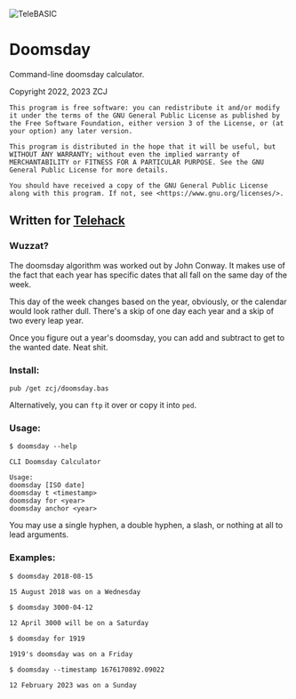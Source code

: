 ![TeleBASIC](https://raw.githubusercontent.com/telehack-foundation/.github/main/profile/svg/telebasic.svg)
# Doomsday
Command-line doomsday calculator.  

Copyright 2022, 2023 ZCJ
```
This program is free software: you can redistribute it and/or modify it under the terms of the GNU General Public License as published by the Free Software Foundation, either version 3 of the License, or (at your option) any later version.

This program is distributed in the hope that it will be useful, but WITHOUT ANY WARRANTY; without even the implied warranty of MERCHANTABILITY or FITNESS FOR A PARTICULAR PURPOSE. See the GNU General Public License for more details.

You should have received a copy of the GNU General Public License along with this program. If not, see <https://www.gnu.org/licenses/>. 
```
## Written for [Telehack](https://telehack.com/)

### Wuzzat? 

The doomsday algorithm was worked out by John Conway.  It makes use of the fact
that each year has specific dates that all fall on the same day of the week.

This day of the week changes based on the year, obviously, or the calendar
would look rather dull.  There's a skip of one day each year and a skip of two
every leap year.  

Once you figure out a year's doomsday, you can add and
subtract to get to the wanted date.  Neat shit.   

### Install:

`pub /get zcj/doomsday.bas`

Alternatively, you can `ftp` it over or copy it into `ped`.  

### Usage:
```
$ doomsday --help

CLI Doomsday Calculator

Usage:
doomsday [ISO date]
doomsday t <timestamp>
doomsday for <year>
doomsday anchor <year>
```

You may use a single hyphen, a double hyphen, a slash, or nothing at all to lead arguments.  

### Examples:
```
$ doomsday 2018-08-15

15 August 2018 was on a Wednesday
```
```
$ doomsday 3000-04-12

12 April 3000 will be on a Saturday
```
```
$ doomsday for 1919

1919's doomsday was on a Friday
```
```
$ doomsday --timestamp 1676170892.09022

12 February 2023 was on a Sunday
```
